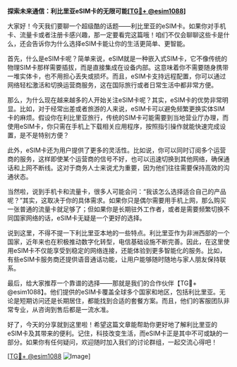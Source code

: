**探索未来通信：利比里亚eSIM卡的无限可能[[TG💪+ @esim1088](https://t.me/s/esim1088)]**

大家好！今天我们要聊一个超级酷的话题——利比里亚的eSIM卡。如果你对手机卡、流量卡或者注册卡感兴趣，那一定要看完这篇哦！咱们不仅会聊聊这些卡是什么，还会告诉你为什么选择eSIM卡能让你的生活更简单、更智能。

首先，什么是eSIM卡呢？简单来说，eSIM就是一种嵌入式SIM卡，它不像传统的物理SIM卡那样需要插拔，而是直接集成在设备内部。这意味着你不需要随身携带一堆实体卡，也不用担心丢失或损坏。而且，eSIM卡支持远程配置，你可以通过网络轻松激活和切换运营商服务，这在国际旅行或者日常生活中都非常方便。

那么，为什么现在越来越多的人开始关注eSIM卡呢？其实，eSIM卡的优势非常明显。比如，对于经常出差或者旅游的人来说，eSIM卡可以避免频繁更换实体SIM卡的麻烦。假设你在利比里亚旅行，传统的SIM卡可能需要到当地营业厅办理，而使用eSIM卡，你只需在手机上下载相关应用程序，按照指引操作就能快速完成设置，是不是特别方便？

此外，eSIM卡还为用户提供了更多的灵活性。比如说，你可以同时订阅多个运营商的服务，这样即使某个运营商的信号不好，也可以迅速切换到其他网络，确保通话和上网不断线。这对于商务人士来说尤为重要，因为他们往往需要保持高效的沟通状态。

当然啦，说到手机卡和流量卡，很多人可能会问：“我该怎么选择适合自己的产品呢？”其实，这取决于你的具体需求。如果你只是偶尔需要用手机上网，那么购买一张普通的流量卡就足够了；但如果你是长期驻外工作者，或者是需要频繁切换不同国家网络的话，eSIM卡无疑是一个更好的选择。

说到这里，不得不提一下利比里亚本地的一些特点。利比里亚作为非洲西部的一个国家，近年来也在积极推动数字化转型，电信基础设施不断完善。因此，在这里使用eSIM卡不仅能享受到稳定的网络连接，还能体验到更多智能化的服务。比如，有些eSIM卡服务商还提供语音通话功能，让用户能够随时随地与家人朋友保持联系。

最后，给大家推荐一个靠谱的选择——那就是我们的合作伙伴【TG💪+ @esim1088】。他们提供的eSIM卡覆盖全球多个国家和地区，包括利比里亚。无论是短期访问还是长期居住，都能找到合适的套餐方案。而且，他们的客服团队非常专业，从咨询到售后都是一流水准。

好了，今天的分享就到这里啦！希望这篇文章能帮助你更好地了解利比里亚的eSIM卡及其带来的便利。记住，科技改变生活，而eSIM卡正是其中不可或缺的一部分。如果你有任何疑问，欢迎随时加入我们的讨论群组，一起交流心得吧！

[[TG💪+ @esim1088](https://t.me/s/esim1088) ![Image](https://i.postimg.cc/4NQfJmqS/Snipaste-2025-05-13-00-14-12.png)]